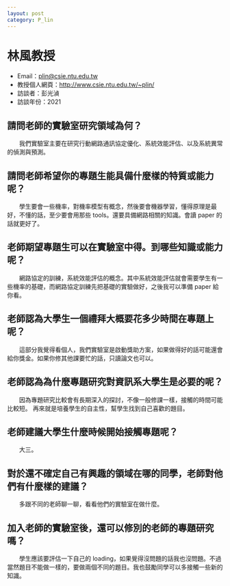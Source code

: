```yaml
---
layout: post
category: P_lin
---
```


#  林風教授

- Email：plin@csie.ntu.edu.tw
- 教授個人網頁：<http://www.csie.ntu.edu.tw/~plin/>
- 訪談者：彭光湞
- 訪談年份：2021

## 請問老師的實驗室研究領域為何？
&emsp;&emsp;我們實驗室主要在研究行動網路通訊協定優化、系統效能評估、以及系統異常的偵測與預測。

## 請問老師希望你的專題生能具備什麼樣的特質或能力呢？
&emsp;&emsp;學生要會一些機率，對機率模型有概念，然後要會機器學習，懂得原理是最好，不懂的話，至少要會用那些 tools。還要具備網路相關的知識。會讀 paper 的話就更好了。

## 老師期望專題生可以在實驗室中得。到哪些知識或能力呢？
&emsp;&emsp;網路協定的訓練，系統效能評估的概念。其中系統效能評估就會需要學生有一些機率的基礎，而網路協定訓練先把基礎的實驗做好，之後我可以準備 paper 給你看。

## 老師認為大學生一個禮拜大概要花多少時間在專題上呢？
&emsp;&emsp;這部分我覺得看個人，我們實驗室是啟動獎助方案，如果做得好的話可能還會給你獎金。如果你修其他課要忙的話，只讀論文也可以。

## 老師認為為什麼專題研究對資訊系大學生是必要的呢？
&emsp;&emsp;因為專題研究比較會有長期深入的探討，不像一般修課一樣，接觸的時間可能比較短。
再來就是培養學生的自主性，幫學生找到自己喜歡的題目。

## 老師建議大學生什麼時候開始接觸專題呢？
&emsp;&emsp;大三。

## 對於還不確定自己有興趣的領域在哪的同學，老師對他們有什麼樣的建議？
&emsp;&emsp;多跟不同的老師聊一聊，看看他們的實驗室在做什麼。

## 加入老師的實驗室後，還可以修別的老師的專題研究嗎？
&emsp;&emsp;學生應該要評估一下自己的 loading，如果覺得沒問題的話我也沒問題。不過當然題目不能做一樣的，要做兩個不同的題目。我也鼓勵同學可以多接觸一些新的知識。
